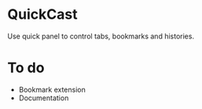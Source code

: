 # QuickCast

Use quick panel to control tabs, bookmarks and histories.

# To do

- Bookmark extension
- Documentation
